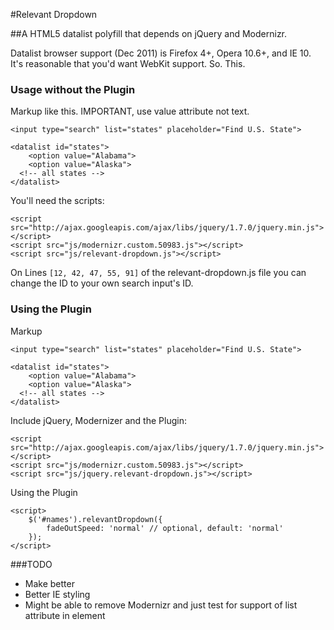 #Relevant Dropdown

##A HTML5 datalist polyfill that depends on jQuery and Modernizr.

Datalist browser support (Dec 2011) is Firefox 4+, Opera 10.6+, and IE 10. It's reasonable that you'd want WebKit support. So. This.

### Usage without the Plugin

Markup like this. IMPORTANT, use value attribute not text.

```
<input type="search" list="states" placeholder="Find U.S. State">

<datalist id="states">
	<option value="Alabama">
	<option value="Alaska">
  <!-- all states -->
</datalist>
```

You'll need the scripts:

```
<script src="http://ajax.googleapis.com/ajax/libs/jquery/1.7.0/jquery.min.js"></script>
<script src="js/modernizr.custom.50983.js"></script>
<script src="js/relevant-dropdown.js"></script>
```

On Lines `[12, 42, 47, 55, 91]` of the relevant-dropdown.js file you can change the ID to your own search input's ID.

### Using the Plugin

Markup

```
<input type="search" list="states" placeholder="Find U.S. State">

<datalist id="states">
	<option value="Alabama">
	<option value="Alaska">
  <!-- all states -->
</datalist>
```

Include jQuery, Modernizer and the Plugin:

```
<script src="http://ajax.googleapis.com/ajax/libs/jquery/1.7.0/jquery.min.js"></script>
<script src="js/modernizr.custom.50983.js"></script>
<script src="js/jquery.relevant-dropdown.js"></script>
```

Using the Plugin

```
<script>
    $('#names').relevantDropdown({
        fadeOutSpeed: 'normal' // optional, default: 'normal'
    });
</script>
```

###TODO

- Make better
- Better IE styling
- Might be able to remove Modernizr and just test for support of list attribute in element
